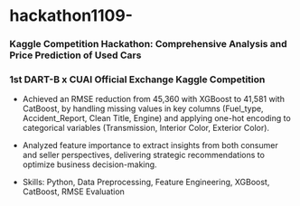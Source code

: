 # hackathon1109-
### Kaggle Competition Hackathon: Comprehensive Analysis and Price Prediction of Used Cars
### 1st DART-B x CUAI Official Exchange Kaggle Competition

- Achieved an RMSE reduction from 45,360 with XGBoost to 41,581 with CatBoost, by handling missing values in key columns (Fuel_type, Accident_Report, Clean Title, Engine) and applying one-hot encoding to categorical variables (Transmission, Interior Color, Exterior Color).

- Analyzed feature importance to extract insights from both consumer and seller perspectives, delivering strategic recommendations to optimize business decision-making.

- Skills: Python, Data Preprocessing, Feature Engineering, XGBoost, CatBoost, RMSE Evaluation
